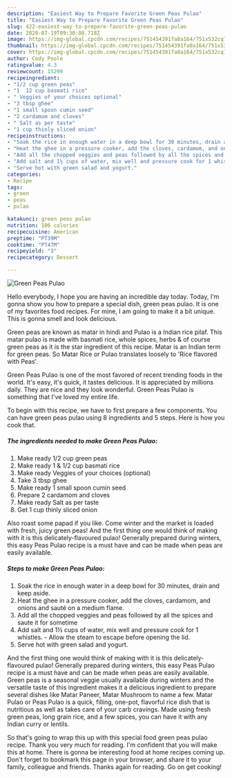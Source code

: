 ```yaml
---
description: "Easiest Way to Prepare Favorite Green Peas Pulao"
title: "Easiest Way to Prepare Favorite Green Peas Pulao"
slug: 422-easiest-way-to-prepare-favorite-green-peas-pulao
date: 2020-07-19T09:30:08.718Z
image: https://img-global.cpcdn.com/recipes/751454391fa8a164/751x532cq70/green-peas-pulao-recipe-main-photo.jpg
thumbnail: https://img-global.cpcdn.com/recipes/751454391fa8a164/751x532cq70/green-peas-pulao-recipe-main-photo.jpg
cover: https://img-global.cpcdn.com/recipes/751454391fa8a164/751x532cq70/green-peas-pulao-recipe-main-photo.jpg
author: Cody Poole
ratingvalue: 4.3
reviewcount: 15299
recipeingredient:
- "1/2 cup green peas"
- "1  12 cup basmati rice"
- " Veggies of your choices optional"
- "3 tbsp ghee"
- "1 small spoon cumin seed"
- "2 cardamom and cloves"
- " Salt as per taste"
- "1 cup thinly sliced onion"
recipeinstructions:
- "Soak the rice in enough water in a deep bowl for 30 minutes, drain and keep aside."
- "Heat the ghee in a pressure cooker, add the cloves, cardamom, and onions and sauté on a medium flame."
- "Add all the chopped veggies and peas followed by all the spices and saute it for sometime"
- "Add salt and 1½ cups of water, mix well and pressure cook for 1 whistles. Allow the steam to escape before opening the lid."
- "Serve hot with green salad and yogurt."
categories:
- Recipe
tags:
- green
- peas
- pulao

katakunci: green peas pulao 
nutrition: 106 calories
recipecuisine: American
preptime: "PT39M"
cooktime: "PT47M"
recipeyield: "3"
recipecategory: Dessert

---
```



![Green Peas Pulao](https://img-global.cpcdn.com/recipes/751454391fa8a164/751x532cq70/green-peas-pulao-recipe-main-photo.jpg)

Hello everybody, I hope you are having an incredible day today. Today, I'm gonna show you how to prepare a special dish, green peas pulao. It is one of my favorites food recipes. For mine, I am going to make it a bit unique. This is gonna smell and look delicious.

Green peas are known as matar in hindi and Pulao is a Indian rice pilaf. This matar pulao is made with basmati rice, whole spices, herbs &amp; of course green peas as it is the star ingredient of this recipe. Matar is an Indian term for green peas. So Matar Rice or Pulao translates loosely to &#39;Rice flavored with Peas&#39;.

Green Peas Pulao is one of the most favored of recent trending foods in the world. It's easy, it's quick, it tastes delicious. It is appreciated by millions daily. They are nice and they look wonderful. Green Peas Pulao is something that I've loved my entire life.


To begin with this recipe, we have to first prepare a few components. You can have green peas pulao using 8 ingredients and 5 steps. Here is how you cook that.

<!--inarticleads1-->

##### The ingredients needed to make Green Peas Pulao:

1. Make ready 1/2 cup green peas
1. Make ready 1 &amp; 1/2 cup basmati rice
1. Make ready  Veggies of your choices (optional)
1. Take 3 tbsp ghee
1. Make ready 1 small spoon cumin seed
1. Prepare 2 cardamom and cloves
1. Make ready  Salt as per taste
1. Get 1 cup thinly sliced onion


Also roast some papad if you like. Come winter and the market is loaded with fresh, juicy green peas! And the first thing one would think of making with it is this delicately-flavoured pulao! Generally prepared during winters, this easy Peas Pulao recipe is a must have and can be made when peas are easily available. 

<!--inarticleads2-->

##### Steps to make Green Peas Pulao:

1. Soak the rice in enough water in a deep bowl for 30 minutes, drain and keep aside.
1. Heat the ghee in a pressure cooker, add the cloves, cardamom, and onions and sauté on a medium flame.
1. Add all the chopped veggies and peas followed by all the spices and saute it for sometime
1. Add salt and 1½ cups of water, mix well and pressure cook for 1 whistles. - Allow the steam to escape before opening the lid.
1. Serve hot with green salad and yogurt.


And the first thing one would think of making with it is this delicately-flavoured pulao! Generally prepared during winters, this easy Peas Pulao recipe is a must have and can be made when peas are easily available. Green peas is a seasonal veggie usually available during winters and the versatile taste of this ingredient makes it a delicious ingredient to prepare several dishes like Matar Paneer, Matar Mushroom to name a few. Matar Pulao or Peas Pulao is a quick, filling, one-pot, flavorful rice dish that is nutritious as well as takes care of your carb cravings. Made using fresh green peas, long grain rice, and a few spices, you can have it with any Indian curry or lentils. 

So that's going to wrap this up with this special food green peas pulao recipe. Thank you very much for reading. I'm confident that you will make this at home. There is gonna be interesting food at home recipes coming up. Don't forget to bookmark this page in your browser, and share it to your family, colleague and friends. Thanks again for reading. Go on get cooking!
